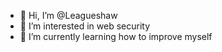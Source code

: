 - 👋 Hi, I’m @Leagueshaw
- 👀 I’m interested in web security
- 🌱 I’m currently learning how to improve myself


